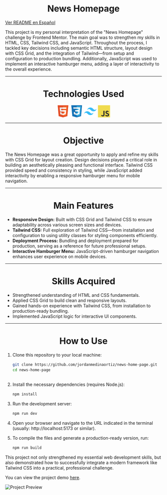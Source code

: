 <h1 align="center">News Homepage</h1>

<p align="left">
  <a href="README_ES.md" target="_blank">
    Ver README en Español
  </a>
</p>

<p>
  This project is my personal interpretation of the "News Homepage" challenge by Frontend Mentor. The main goal was to strengthen my skills in HTML, CSS, Tailwind CSS, and JavaScript. Throughout the process, I tackled key decisions including semantic HTML structure, layout design with CSS Grid, and the integration of Tailwind—from setup and configuration to production bundling. Additionally, JavaScript was used to implement an interactive hamburger menu, adding a layer of interactivity to the overall experience.
</p>

<hr>

<h1 align="center">Technologies Used</h1>

<div align="center">
  <img src="https://github.com/devicons/devicon/blob/master/icons/html5/html5-original.svg" alt="HTML5" title="HTML5" width="40px">
  <img src="https://github.com/devicons/devicon/blob/master/icons/css3/css3-original.svg" alt="CSS3" title="CSS3" width="40px">
  <img src="https://github.com/devicons/devicon/blob/master/icons/tailwindcss/tailwindcss-original.svg" alt="Tailwind CSS" title="Tailwind CSS" width="40px">
  <img src="https://github.com/devicons/devicon/blob/master/icons/javascript/javascript-original.svg" alt="JavaScript" title="JavaScript" width="40px">
</div>

<hr>

<h1 align="center">Objective</h1>

<p>
  The News Homepage was a great opportunity to apply and refine my skills with CSS Grid for layout creation. Design decisions played a critical role in building an aesthetically pleasing and functional interface. Tailwind CSS provided speed and consistency in styling, while JavaScript added interactivity by enabling a responsive hamburger menu for mobile navigation.
</p>

<hr>

<h1 align="center">Main Features</h1>

<ul>
  <li><b>Responsive Design:</b> Built with CSS Grid and Tailwind CSS to ensure adaptability across various screen sizes and devices.</li>
  <li><b>Tailwind CSS:</b> Full exploration of Tailwind CSS—from installation and configuration to using utility classes for styling components efficiently.</li>
  <li><b>Deployment Process:</b> Bundling and deployment prepared for production, serving as a reference for future professional setups.</li>
  <li><b>Interactive Hamburger Menu:</b> JavaScript-driven hamburger navigation enhances user experience on mobile devices.</li>
</ul>

<hr>

<h1 align="center">Skills Acquired</h1>

<ul>
  <li>Strengthened understanding of HTML and CSS fundamentals.</li>
  <li>Applied CSS Grid to build clean and responsive layouts.</li>
  <li>Gained hands-on experience with Tailwind CSS, from installation to production-ready bundling.</li>
  <li>Implemented JavaScript logic for interactive UI components.</li>
</ul>

<hr>

<h1 align="center">How to Use</h1>

1. Clone this repository to your local machine:

   ```sh
   git clone https://github.com/jordanmedinaortiz/news-home-page.git
   cd news-home-page
  
2. Install the necessary dependencies (requires Node.js):
   ```sh
   npm install

3. Run the development server:
   ```sh
   npm run dev

4. Open your browser and navigate to the URL indicated in the terminal (usually: http://localhost:5173 or similar).

5. To compile the files and generate a production-ready version, run:
    ```sh
   npm run build

<p>This project not only strengthened my essential web development skills, but also demonstrated how to successfully integrate a modern framework like Tailwind CSS into a practical, professional challenge. </p>
<p>You can view the project demo <a href="https://jordanmedinaortiz.github.io/news-home-page/" target="_blank">here</a>.
</p> <img src="news-home-page.png" alt="Project Preview" title="News Homepage Screenshot" />
